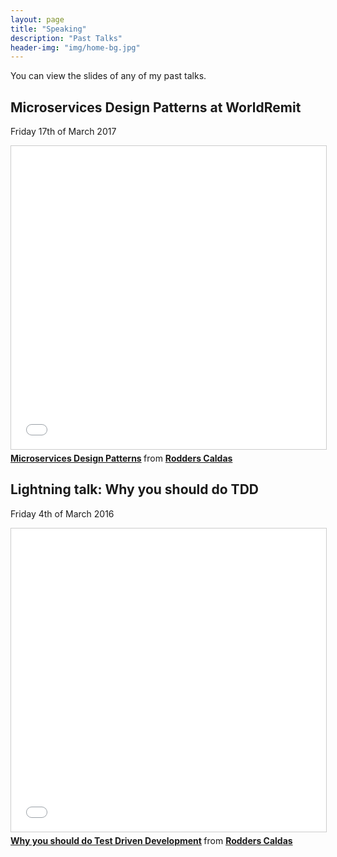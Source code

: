 ```yaml
---
layout: page
title: "Speaking"
description: "Past Talks"
header-img: "img/home-bg.jpg"
---
```


You can view the slides of any of my past talks.

## Microservices Design Patterns at WorldRemit
Friday 17th of March 2017

<iframe src="//www.slideshare.net/slideshow/embed_code/key/gvEcoaTr47D7LU" width="595" height="485" frameborder="0" marginwidth="0" marginheight="0" scrolling="no" style="border:1px solid #CCC; border-width:1px; margin-bottom:5px; max-width: 100%;" allowfullscreen> </iframe> <div style="margin-bottom:5px"> <strong> <a href="//www.slideshare.net/RoddersCaldas/microservices-design-patterns-77746928" title="Microservices Design Patterns" target="_blank">Microservices Design Patterns</a> </strong> from <strong><a target="_blank" href="https://www.slideshare.net/RoddersCaldas">Rodders Caldas</a></strong> </div>

## Lightning talk: Why you should do TDD
Friday 4th of March 2016

<iframe src="//www.slideshare.net/slideshow/embed_code/key/CHKSo3O8S0mTex" width="595" height="485" frameborder="0" marginwidth="0" marginheight="0" scrolling="no" style="border:1px solid #CCC; border-width:1px; margin-bottom:5px; max-width: 100%;" allowfullscreen> </iframe> <div style="margin-bottom:5px"> <strong> <a href="//www.slideshare.net/RoddersCaldas/whytdd-59075990" title="Why you should do Test Driven Development" target="_blank">Why you should do Test Driven Development</a> </strong> from <strong><a target="_blank" href="https://www.slideshare.net/RoddersCaldas">Rodders Caldas</a></strong> </div>